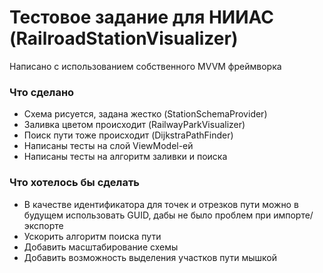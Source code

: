 # Тестовое задание для НИИАС (RailroadStationVisualizer)
Написано с использованием собственного MVVM фреймворка

### Что сделано
- Схема рисуется, задана жестко (StationSchemaProvider)
- Заливка цветом происходит (RailwayParkVisualizer)
- Поиск пути тоже происходит (DijkstraPathFinder)
- Написаны тесты на слой ViewModel-ей
- Написаны тесты на алгоритм заливки и поиска

### Что хотелось бы сделать
- В качестве идентификатора для точек и отрезков пути можно в будущем использовать GUID, дабы не было проблем при импорте/экспорте
- Ускорить алгоритм поиска пути
- Добавить масштабирование схемы
- Добавить возможность выделения участков пути мышкой
